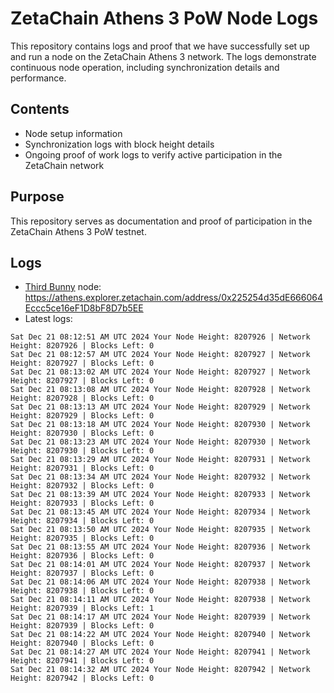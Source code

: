 # ZetaChain Athens 3 PoW Node Logs
This repository contains logs and proof that we have successfully set up and run a node on the ZetaChain Athens 3 network. The logs demonstrate continuous node operation, including synchronization details and performance.

## Contents
- Node setup information
- Synchronization logs with block height details
- Ongoing proof of work logs to verify active participation in the ZetaChain network

## Purpose
This repository serves as documentation and proof of participation in the ZetaChain Athens 3 PoW testnet.

## Logs

- [Third Bunny](https://thirdbunny.xyz/) node: https://athens.explorer.zetachain.com/address/0x225254d35dE666064Eccc5ce16eF1D8bF8D7b5EE
- Latest logs:
```
Sat Dec 21 08:12:51 AM UTC 2024 Your Node Height: 8207926 | Network Height: 8207926 | Blocks Left: 0
Sat Dec 21 08:12:57 AM UTC 2024 Your Node Height: 8207927 | Network Height: 8207927 | Blocks Left: 0
Sat Dec 21 08:13:02 AM UTC 2024 Your Node Height: 8207927 | Network Height: 8207927 | Blocks Left: 0
Sat Dec 21 08:13:08 AM UTC 2024 Your Node Height: 8207928 | Network Height: 8207928 | Blocks Left: 0
Sat Dec 21 08:13:13 AM UTC 2024 Your Node Height: 8207929 | Network Height: 8207929 | Blocks Left: 0
Sat Dec 21 08:13:18 AM UTC 2024 Your Node Height: 8207930 | Network Height: 8207930 | Blocks Left: 0
Sat Dec 21 08:13:23 AM UTC 2024 Your Node Height: 8207930 | Network Height: 8207930 | Blocks Left: 0
Sat Dec 21 08:13:29 AM UTC 2024 Your Node Height: 8207931 | Network Height: 8207931 | Blocks Left: 0
Sat Dec 21 08:13:34 AM UTC 2024 Your Node Height: 8207932 | Network Height: 8207932 | Blocks Left: 0
Sat Dec 21 08:13:39 AM UTC 2024 Your Node Height: 8207933 | Network Height: 8207933 | Blocks Left: 0
Sat Dec 21 08:13:45 AM UTC 2024 Your Node Height: 8207934 | Network Height: 8207934 | Blocks Left: 0
Sat Dec 21 08:13:50 AM UTC 2024 Your Node Height: 8207935 | Network Height: 8207935 | Blocks Left: 0
Sat Dec 21 08:13:55 AM UTC 2024 Your Node Height: 8207936 | Network Height: 8207936 | Blocks Left: 0
Sat Dec 21 08:14:01 AM UTC 2024 Your Node Height: 8207937 | Network Height: 8207937 | Blocks Left: 0
Sat Dec 21 08:14:06 AM UTC 2024 Your Node Height: 8207938 | Network Height: 8207938 | Blocks Left: 0
Sat Dec 21 08:14:11 AM UTC 2024 Your Node Height: 8207938 | Network Height: 8207939 | Blocks Left: 1
Sat Dec 21 08:14:17 AM UTC 2024 Your Node Height: 8207939 | Network Height: 8207939 | Blocks Left: 0
Sat Dec 21 08:14:22 AM UTC 2024 Your Node Height: 8207940 | Network Height: 8207940 | Blocks Left: 0
Sat Dec 21 08:14:27 AM UTC 2024 Your Node Height: 8207941 | Network Height: 8207941 | Blocks Left: 0
Sat Dec 21 08:14:32 AM UTC 2024 Your Node Height: 8207942 | Network Height: 8207942 | Blocks Left: 0
```
